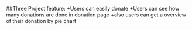 ##Three Project feature:
+Users can easily donate
+Users can see how many donations are done in donation page
+also users can get a overview of their donation by pie chart
